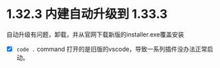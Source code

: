 # 1.32.3 内建自动升级到 1.33.3 

自动升级有问题，卸载，并从官网下载新版的installer.exe覆盖安装
- [x] `code .` command 打开的是旧版的vscode，导致一系列插件没办法正常启动。